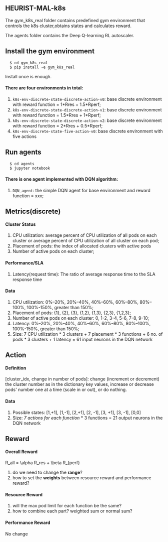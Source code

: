 ## HEURIST-MAL-k8s
The gym\_k8s\_real folder contains predefined gym environment that controls the k8s cluster,obtains states and calculates reward.

The agents folder contains the Deep Q-learning RL autoscaler. 

## Install the gym environment
 
```shell
  $ cd gym_k8s_real
  $ pip install -e gym_k8s_real
```


Install once is enough.


#### There are four environments in total:
1. `k8s-env-discrete-state-discrete-action-v0`: base discrete environment with reward function = 1\*Rres + 1.5\*Rperf; 
2. `k8s-env-discrete-state-discrete-action-v1`: base discrete environment with reward function = 1.5\*Rres + 1\*Rperf;
3. `k8s-env-discrete-state-discrete-action-v2`: base discrete environment with reward function = 2\*Rres + 0.5\*Rperf;
4. `k8s-env-discrete-state-five-action-v0`: base discrete environment with five actions

## Run agents

```shell
  $ cd agents
  $ jupyter notebook
```

#### There is one agent implemented with DQN algorithm:
1. `DQN_agent`: the simple DQN agent for base environment and reward function = xxx;

## Metrics(discrete)
#### Cluster Status
1. CPU utilization: average percent of CPU utilization of all pods on each cluster or average percent of CPU utilization of all cluster on each pod;
2. Placement of pods: the index of allocated clusters with active pods
3. Number of active pods on each cluster;

#### Performance/SLA
1. Latency(request time): The ratio of average response time to the SLA response time


#### Data
1. CPU utilization: 0%–20%, 20%–40%, 40%–60%, 60%–80%, 80%–100%, 100%-150%, greater than 150%;
2. Placement of pods: {1}, {2}, {3}, {1,2}, {1,3}, {2,3}, {1,2,3};
3. Number of active pods on each cluster: 0, 1-2, 3-4, 5-6, 7-8, 9-10;
4. Latency: 0%–20%, 20%–40%, 40%–60%, 60%–80%, 80%–100%, 100%-150%, greater than 150%;
5. Size: 7 CPU utilization * 3 clusters + 7 placement * 3 functions  + 6 no. of pods * 3 clusters + 1 latency = 61 input neurons in the DQN network

## Action
#### Definition
[cluster_idx, change in number of pods]: change (increment or decrement) the cluster number as in the dictionary key values, increase or decrease pods' number one at a time (scale in or out), or do nothing.

#### Data
1. Possible states: [1,+1], [1,-1], [2,+1], [2, -1], [3, +1], [3, -1], [0,0]
2. Size: _7 actions for each function_ * 3 functions = 21 output neurons in the DQN network


## Reward
#### Overall Reward
R_all = \alpha R_res + \beta R_{perf}

1. do we need to change the **range**?
2. how to set the **weights** between resource reward and performance reward?

#### Resource Reward
1. will the max pod limit for each function be the same?
2. how to combine each part? weighted sum or normal sum? 


#### Performance Reward
No change



